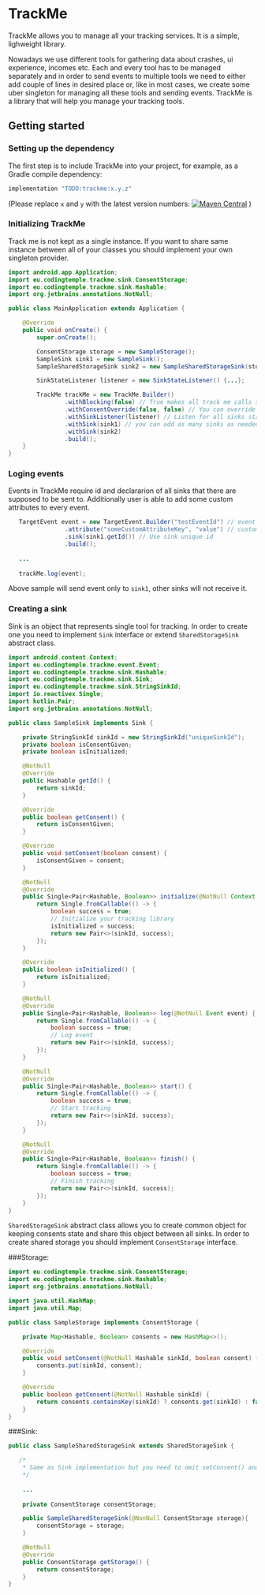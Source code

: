 # TrackMe
TrackMe allows you to manage all your tracking services. It is a simple, lighweight library.

Nowadays we use different tools for gathering data about crashes, ui experience, incomes etc. Each and every tool has to be managed separately and in order to send events to multiple tools we need to either add couple of lines in desired place or, like in most cases, we create some uber singleton for managing all these tools and sending events. TrackMe is a library that will help you manage your tracking tools.

## Getting started

### Setting up the dependency

The first step is to include TrackMe into your project, for example, as a Gradle compile dependency:

```groovy
implementation "TODO:trackme:x.y.z"
```

(Please replace `x` and `y` with the latest version numbers: [![Maven Central](https://maven-badges.herokuapp.com/maven-central/TODO.trackme/trackme/badge.svg)](https://maven-badges.herokuapp.com/maven-central/TODO.trackme/trackme)
)

### Initializing TrackMe

Track me is not kept as a single instance. If you want to share same instance between all of your classes you should implement your own singleton provider.

```java
import android.app.Application;
import eu.codingtemple.trackme.sink.ConsentStorage;
import eu.codingtemple.trackme.sink.Hashable;
import org.jetbrains.annotations.NotNull;

public class MainApplication extends Application {

    @Override
    public void onCreate() {
        super.onCreate();

        ConsentStorage storage = new SampleStorage();
        SampleSink sink1 = new SampleSink();
        SampleSharedStorageSink sink2 = new SampleSharedStorageSink(storage);

        SinkStateListener listener = new SinkStateListener() {...};

        TrackMe trackMe = new TrackMe.Builder()
                .withBlocking(false) // True makes all track me calls synchronious
                .withConsentOverride(false, false) // You can override all consents with this
                .withSinkListener(listener) // Listen for all sinks state changes
                .withSink(sink1) // you can add as many sinks as needed, just remember to use unique ids
                .withSink(sink2)
                .build();
    }
}
```

### Loging events

Events in TrackMe require id and declararion of all sinks that there are supposed to be sent to. Additionally user is able to add some custom attributes to every event.

```java
   TargetEvent event = new TargetEvent.Builder("testEventId") // event Id
                .attribute("someCustomAttributeKey", "value") // custom value
                .sink(sink1.getId()) // Use sink unique id
                .build();
                
   ...
   
   trackMe.log(event);
```

Above sample will send event only to ```sink1```, other sinks will not receive it.

### Creating a sink

Sink is an object that represents single tool for tracking. In order to create one you need to implement ```Sink``` interface or extend ```SharedStorageSink``` abstract class.

```java
import android.content.Context;
import eu.codingtemple.trackme.event.Event;
import eu.codingtemple.trackme.sink.Hashable;
import eu.codingtemple.trackme.sink.Sink;
import eu.codingtemple.trackme.sink.StringSinkId;
import io.reactivex.Single;
import kotlin.Pair;
import org.jetbrains.annotations.NotNull;

public class SampleSink implements Sink {

    private StringSinkId sinkId = new StringSinkId("uniqueSinkId");
    private boolean isConsentGiven;
    private boolean isInitialized;

    @NotNull
    @Override
    public Hashable getId() {
        return sinkId;
    }

    @Override
    public boolean getConsent() {
        return isConsentGiven;
    }

    @Override
    public void setConsent(boolean consent) {
        isConsentGiven = consent;
    }

    @NotNull
    @Override
    public Single<Pair<Hashable, Boolean>> initialize(@NotNull Context context) {
        return Single.fromCallable(() -> {
            boolean success = true;
            // Initialize your tracking library
            isInitialized = success;
            return new Pair<>(sinkId, success);
        });
    }

    @Override
    public boolean isInitialized() {
        return isInitialized;
    }

    @NotNull
    @Override
    public Single<Pair<Hashable, Boolean>> log(@NotNull Event event) {
        return Single.fromCallable(() -> {
            boolean success = true;
            // Log event
            return new Pair<>(sinkId, success);
        });
    }

    @NotNull
    @Override
    public Single<Pair<Hashable, Boolean>> start() {
        return Single.fromCallable(() -> {
            boolean success = true;
            // Start tracking
            return new Pair<>(sinkId, success);
        });
    }

    @NotNull
    @Override
    public Single<Pair<Hashable, Boolean>> finish() {
        return Single.fromCallable(() -> {
            boolean success = true;
            // Finish tracking
            return new Pair<>(sinkId, success);
        });
    }
}
```

```SharedStorageSink``` abstract class allows you to create common object for keeping consents state and share this object between all sinks. In order to create shared storage you should implement ```ConsentStorage``` interface.

###Storage:
```java
import eu.codingtemple.trackme.sink.ConsentStorage;
import eu.codingtemple.trackme.sink.Hashable;
import org.jetbrains.annotations.NotNull;

import java.util.HashMap;
import java.util.Map;

public class SampleStorage implements ConsentStorage {

    private Map<Hashable, Boolean> consents = new HashMap<>();

    @Override
    public void setConsent(@NotNull Hashable sinkId, boolean consent) {
        consents.put(sinkId, consent);
    }

    @Override
    public boolean getConsent(@NotNull Hashable sinkId) {
        return consents.containsKey(sinkId) ? consents.get(sinkId) : false;
    }
}
```

###Sink:
```java
public class SampleSharedStorageSink extends SharedStorageSink {

   /*
    * Same as Sink implementation but you need to omit setConsent() and getConsent() overriding and provide storage object
    */
	
	...
	
    private ConsentStorage consentStorage;

    public SampleSharedStorageSink(@NonNull ConsentStorage storage){
        consentStorage = storage;
    }

    @NotNull
    @Override
    public ConsentStorage getStorage() {
        return consentStorage;
    }
}

```


